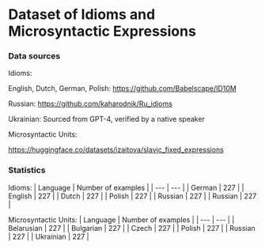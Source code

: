 # Dataset of Idioms and Microsyntactic Expressions

### Data sources

Idioms:

English, Dutch, German, Polish: https://github.com/Babelscape/ID10M

Russian: https://github.com/kaharodnik/Ru_idioms

Ukrainian: Sourced from GPT-4, verified by a native speaker

 Microsyntactic Units:

https://huggingface.co/datasets/izaitova/slavic_fixed_expressions

### Statistics

Idioms: 
| Language | Number of examples |
| --- | --- |
| German | 227 |
| English | 227 |
| Dutch | 227 |
| Polish | 227 |
| Russian | 227 |
| Russian | 227 |

 Microsyntactic Units:
| Language | Number of examples |
| --- | --- |
| Belarusian | 227 |
| Bulgarian | 227 |
| Czech | 227 |
| Polish | 227 |
| Russian | 227 |
| Ukrainian | 227 |